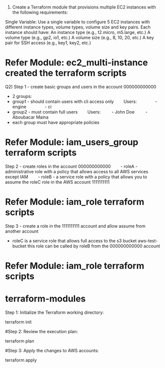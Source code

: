 1) Create a Terraform module that provisions multiple EC2 instances with the following requirements:

 

Single Variable: Use a single variable to configure 5 EC2 instances with different instance types, volume types, volume size and key pairs.
Each instance should have:
An instance type (e.g., t2.micro, m5.large, etc.)
A volume type (e.g., gp2, io1, etc.)
A volume size (e.g., 8, 10, 20, etc.)
A key pair for SSH access (e.g., key1, key2, etc.)

 # Refer Module: ec2_multi-instance created the terraform scripts

Q2) Step 1 - create basic groups and users in the account 000000000000
- 2 groups:
- group1 - should contain users with cli access only
  Users:
    - engine
    - ci
- group2 - must contain full users
  Users:
   - John Doe
   - Aboubacar Maina
- each group must have appropriate policies

 # Refer Module: iam_users_group  terraform scripts 

Step 2 - create roles in the account 000000000000
  - roleA - administrative role with a policy that allows access to all AWS services except
IAM
  - roleB - a service role with a policy that allows you to assume the roleC role in the AWS
account 1111111111

# Refer Module: iam_role  terraform scripts

Step 3 - create a role in the 1111111111 account and allow assume from another account
- roleC is a service role that allows full access to the s3 bucket aws-test-bucket
  this role can be called by roleB from the 000000000000 account

 # Refer Module: iam_role  terraform scripts


# terraform-modules 
Step 1: Initialize the Terraform working directory:

terraform init

#Step 2: Review the execution plan:

terraform plan

#Step 3: Apply the changes to  AWS accounts:

terraform apply 
